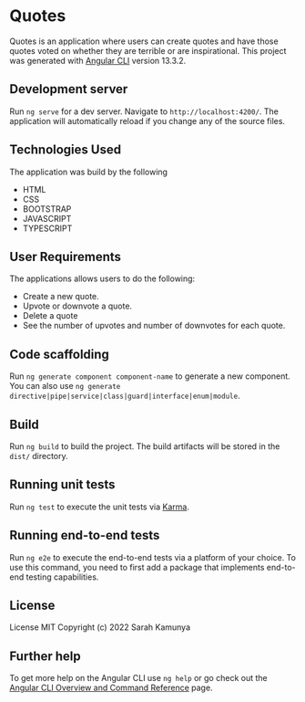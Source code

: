 # Quotes

Quotes is an application where users can create quotes and have those quotes voted on whether they are terrible or are inspirational.
This project was generated with [Angular CLI](https://github.com/angular/angular-cli) version 13.3.2.

## Development server

Run `ng serve` for a dev server. Navigate to `http://localhost:4200/`. The application will automatically reload if you change any of the source files.

## Technologies Used
The application was build by the following
* HTML
* CSS
* BOOTSTRAP
* JAVASCRIPT
* TYPESCRIPT

## User Requirements
The applications allows users to do the following:

* Create a new quote.
* Upvote or downvote a quote.
* Delete a quote
* See the number of upvotes and number of downvotes for each quote.

## Code scaffolding

Run `ng generate component component-name` to generate a new component. You can also use `ng generate directive|pipe|service|class|guard|interface|enum|module`.

## Build

Run `ng build` to build the project. The build artifacts will be stored in the `dist/` directory.

## Running unit tests

Run `ng test` to execute the unit tests via [Karma](https://karma-runner.github.io).

## Running end-to-end tests

Run `ng e2e` to execute the end-to-end tests via a platform of your choice. To use this command, you need to first add a package that implements end-to-end testing capabilities.

## License
License MIT Copyright (c) 2022 Sarah Kamunya

## Further help

To get more help on the Angular CLI use `ng help` or go check out the [Angular CLI Overview and Command Reference](https://angular.io/cli) page.
